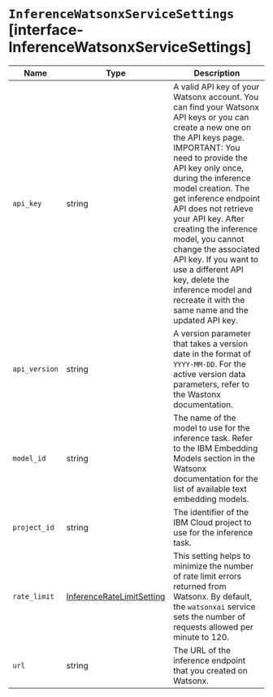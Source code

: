 # `InferenceWatsonxServiceSettings` [interface-InferenceWatsonxServiceSettings]

| Name | Type | Description |
| - | - | - |
| `api_key` | string | A valid API key of your Watsonx account. You can find your Watsonx API keys or you can create a new one on the API keys page. IMPORTANT: You need to provide the API key only once, during the inference model creation. The get inference endpoint API does not retrieve your API key. After creating the inference model, you cannot change the associated API key. If you want to use a different API key, delete the inference model and recreate it with the same name and the updated API key. |
| `api_version` | string | A version parameter that takes a version date in the format of `YYYY-MM-DD`. For the active version data parameters, refer to the Wastonx documentation. |
| `model_id` | string | The name of the model to use for the inference task. Refer to the IBM Embedding Models section in the Watsonx documentation for the list of available text embedding models. |
| `project_id` | string | The identifier of the IBM Cloud project to use for the inference task. |
| `rate_limit` | [InferenceRateLimitSetting](./InferenceRateLimitSetting.md) | This setting helps to minimize the number of rate limit errors returned from Watsonx. By default, the `watsonxai` service sets the number of requests allowed per minute to 120. |
| `url` | string | The URL of the inference endpoint that you created on Watsonx. |

